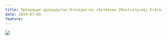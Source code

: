 ```yaml
---
title: Πρόγραμμα ημερομηνίας διενέργειας εξετάσεων Οδοντιατρικής Ειδικότητας με έδρα την Αθήνα περιόδου Αυγούστου 2019
date: 2019-07-09
feature: 
---
```



<a href="{{site.baseurl}}/files/docs/news-2019-07-09.png">
<img src="{{site.baseurl}}/files/docs/news-2019-07-09.png"  class="img-fluid w-50 p-3"></a>


